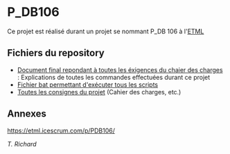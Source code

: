 # P_DB106
Ce projet est réalisé durant un projet se nommant P_DB 106 à l'[ETML](https://www.etml.ch/)

## Fichiers du repository
- [Document final repondant à toutes les éxigences du chaier des charges](./doc/Travail%20Effectués.md) : Explications de toutes les commandes effectuées durant ce projet
- [Fichier bat permettant d'exécuter tous les scripts](./script/ExecutionScripts.bat)
- [Toutes les consignes du projet](./consignes) (Cahier des charges, etc.)

## Annexes
https://etml.icescrum.com/p/PDB106/


*T. Richard*
